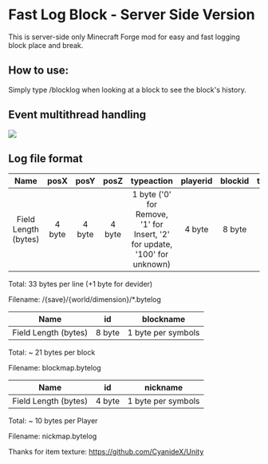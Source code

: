 # Fast Log Block - Server Side Version

This is server-side only Minecraft Forge mod for easy and fast logging block place and break. 

## How to use:
Simply type /blocklog when looking at a block to see the block's history.

## Event multithread handling
![](https://image.ibb.co/hyaPRw/Fast_Log_Block.png)

## Log file format

|         Name         |  posX  |  posY  |  posZ  |                                 typeaction                                 | playerid | blockid | timestamp |
|:--------------------:|:------:|:------:|:------:|:--------------------------------------------------------------------------:|:--------:|:-------:|:---------:|
| Field Length (bytes) | 4 byte | 4 byte | 4 byte | 1 byte ('0' for Remove, '1' for Insert, '2' for update, '100' for unknown) |  4 byte  |  8 byte |   8 byte  |

Total: 33 bytes per line (+1 byte for devider)

Filename: /{save}/{world/dimension}/*.bytelog

|         Name         |   id   |      blockname     |
|:--------------------:|:------:|:------------------:|
| Field Length (bytes) | 8 byte | 1 byte per symbols |

Total: ~ 21 bytes per block

Filename: blockmap.bytelog

| Name | id | nickname |
|:--------------------:|:------:|:------------------:|
| Field Length (bytes) | 4 byte | 1 byte per symbols |

Total: ~ 10 bytes per Player

Filename: nickmap.bytelog

Thanks for item texture: https://github.com/CyanideX/Unity

